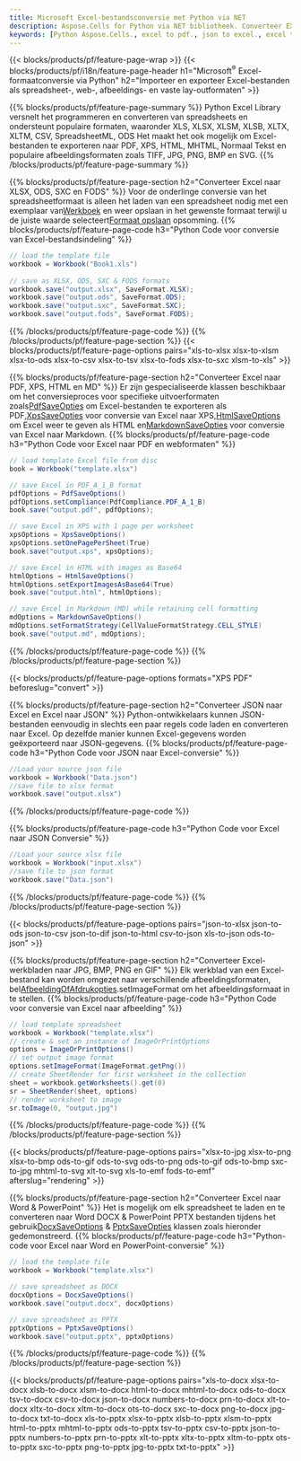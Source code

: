 ```yaml
---
title: Microsoft Excel-bestandsconversie met Python via NET
description: Aspose.Cells for Python via NET bibliotheek. Converteer EXCEL, JSON, PDF, XML, HTML, TXT, TSV, CSV, SQL en meer formaten met slechts enkele regels Python-code.
keywords: [Python Aspose.Cells., excel to pdf., json to excel., excel to json., csv to json., json to html., xml to excel and Convert files between various formats in Python]
---
```

{{< blocks/products/pf/feature-page-wrap >}}
{{< blocks/products/pf/i18n/feature-page-header h1="Microsoft<sup>&reg;</sup> Excel-formaatconversie via Python" h2="Importeer en exporteer Excel-bestanden als spreadsheet-, web-, afbeeldings- en vaste lay-outformaten" >}}

{{% blocks/products/pf/feature-page-summary %}}
Python Excel Library versnelt het programmeren en converteren van spreadsheets en ondersteunt populaire formaten, waaronder XLS, XLSX, XLSM, XLSB, XLTX, XLTM, CSV, SpreadsheetML, ODS Het maakt het ook mogelijk om Excel-bestanden te exporteren naar PDF, XPS, HTML, MHTML, Normaal Tekst en populaire afbeeldingsformaten zoals TIFF, JPG, PNG, BMP en SVG.
{{% /blocks/products/pf/feature-page-summary %}}

{{% blocks/products/pf/feature-page-section h2="Converteer Excel naar XLSX, ODS, SXC en FODS" %}}
 Voor de onderlinge conversie van het spreadsheetformaat is alleen het laden van een spreadsheet nodig met een exemplaar van[Werkboek](https://reference.aspose.com/cells/python-net/aspose.cells/workbook/) en weer opslaan in het gewenste formaat terwijl u de juiste waarde selecteert[Formaat opslaan](https://reference.aspose.com/cells/python-net/aspose.cells/saveformat/) opsomming.
{{% blocks/products/pf/feature-page-code h3="Python Code voor conversie van Excel-bestandsindeling" %}}

```cs
// load the template file
workbook = Workbook("Book1.xls")
  
// save as XLSX, ODS, SXC & FODS formats
workbook.save("output.xlsx", SaveFormat.XLSX);
workbook.save("output.ods", SaveFormat.ODS);
workbook.save("output.sxc", SaveFormat.SXC);
workbook.save("output.fods", SaveFormat.FODS);
```
{{% /blocks/products/pf/feature-page-code %}}
{{% /blocks/products/pf/feature-page-section %}}
{{< blocks/products/pf/feature-page-options pairs="xls-to-xlsx xlsx-to-xlsm xlsx-to-ods xlsx-to-csv xlsx-to-tsv xlsx-to-fods xlsx-to-sxc xlsm-to-xls" >}}


{{% blocks/products/pf/feature-page-section h2="Converteer Excel naar PDF, XPS, HTML en MD" %}}
 Er zijn gespecialiseerde klassen beschikbaar om het conversieproces voor specifieke uitvoerformaten zoals[PdfSaveOpties](https://reference.aspose.com/cells/python-net/aspose.cells/pdfsaveoptions/) om Excel-bestanden te exporteren als PDF,[XpsSaveOpties](https://reference.aspose.com/cells/python-net/aspose.cells/xpssaveoptions/) voor conversie van Excel naar XPS,[HtmlSaveOptions](https://reference.aspose.com/cells/python-net/aspose.cells/htmlsaveoptions/) om Excel weer te geven als HTML en[MarkdownSaveOpties](https://reference.aspose.com/cells/python-net/aspose.cells/markdownsaveoptions/) voor conversie van Excel naar Markdown.
{{% blocks/products/pf/feature-page-code h3="Python Code voor Excel naar PDF en webformaten" %}}

```cs
// load template Excel file from disc
book = Workbook("template.xlsx")

// save Excel in PDF_A_1_B format
pdfOptions = PdfSaveOptions()
pdfOptions.setCompliance(PdfCompliance.PDF_A_1_B)
book.save("output.pdf", pdfOptions);

// save Excel in XPS with 1 page per worksheet
xpsOptions = XpsSaveOptions()
xpsOptions.setOnePagePerSheet(True)
book.save("output.xps", xpsOptions);

// save Excel in HTML with images as Base64
htmlOptions = HtmlSaveOptions()
htmlOptions.setExportImagesAsBase64(True)
book.save("output.html", htmlOptions);

// save Excel in Markdown (MD) while retaining cell formatting
mdOptions = MarkdownSaveOptions()
mdOptions.setFormatStrategy(CellValueFormatStrategy.CELL_STYLE)
book.save("output.md", mdOptions);
```
{{% /blocks/products/pf/feature-page-code %}}
{{% /blocks/products/pf/feature-page-section %}}

{{< blocks/products/pf/feature-page-options formats="XPS PDF" beforeslug="convert" >}}

{{% blocks/products/pf/feature-page-section h2="Converteer JSON naar Excel en Excel naar JSON" %}}
Python-ontwikkelaars kunnen JSON-bestanden eenvoudig in slechts een paar regels code laden en converteren naar Excel. Op dezelfde manier kunnen Excel-gegevens worden geëxporteerd naar JSON-gegevens.
{{% blocks/products/pf/feature-page-code h3="Python Code voor JSON naar Excel-conversie" %}}
```cs
//Load your source json file
workbook = Workbook("Data.json")
//save file to xlsx format
workbook.save("output.xlsx")
```
{{% /blocks/products/pf/feature-page-code %}}

{{% blocks/products/pf/feature-page-code h3="Python Code voor Excel naar JSON Conversie" %}}
```cs
//Load your source xlsx file
workbook = Workbook("input.xlsx")
//save file to json format
workbook.save("Data.json")
```
{{% /blocks/products/pf/feature-page-code %}}
{{% /blocks/products/pf/feature-page-section %}}

{{< blocks/products/pf/feature-page-options pairs="json-to-xlsx json-to-ods json-to-csv json-to-dif json-to-html csv-to-json xls-to-json ods-to-json" >}}

{{% blocks/products/pf/feature-page-section h2="Converteer Excel-werkbladen naar JPG, BMP, PNG en GIF" %}}
 Elk werkblad van een Excel-bestand kan worden omgezet naar verschillende afbeeldingsformaten, bel[AfbeeldingOfAfdrukopties](https://reference.aspose.com/cells/python-net/aspose.cells.rendering/imageorprintoptions/).setImageFormat om het afbeeldingsformaat in te stellen.
{{% blocks/products/pf/feature-page-code h3="Python Code voor conversie van Excel naar afbeelding" %}}
```cs
// load template spreadsheet
workbook = Workbook("template.xlsx")
// create & set an instance of ImageOrPrintOptions
options = ImageOrPrintOptions()
// set output image format
options.setImageFormat(ImageFormat.getPng())
// create SheetRender for first worksheet in the collection
sheet = workbook.getWorksheets().get(0)
sr = SheetRender(sheet, options)
// render worksheet to image
sr.toImage(0, "output.jpg")
```
{{% /blocks/products/pf/feature-page-code %}}
{{% /blocks/products/pf/feature-page-section %}}

{{< blocks/products/pf/feature-page-options pairs="xlsx-to-jpg xlsx-to-png xlsx-to-bmp ods-to-gif ods-to-svg ods-to-png ods-to-gif ods-to-bmp sxc-to-jpg mhtml-to-svg xlt-to-svg xls-to-emf fods-to-emf" afterslug="rendering" >}}

{{% blocks/products/pf/feature-page-section h2="Converteer Excel naar Word & PowerPoint" %}}
Het is mogelijk om elk spreadsheet te laden en te converteren naar Word DOCX & PowerPoint PPTX bestanden tijdens het gebruik[DocxSaveOptions](https://reference.aspose.com/cells/python-net/aspose.cells/docxsaveoptions/) & [PptxSaveOpties](https://reference.aspose.com/cells/python-net/aspose.cells/pptxsaveoptions/) klassen zoals hieronder gedemonstreerd.
{{% blocks/products/pf/feature-page-code h3="Python-code voor Excel naar Word en PowerPoint-conversie" %}}
```cs
// load the template file
workbook = Workbook("template.xlsx")

// save spreadsheet as DOCX
docxOptions = DocxSaveOptions()
workbook.save("output.docx", docxOptions)

// save spreadsheet as PPTX
pptxOptions = PptxSaveOptions()
workbook.save("output.pptx", pptxOptions)
```
{{% /blocks/products/pf/feature-page-code %}}
{{% /blocks/products/pf/feature-page-section %}}

{{< blocks/products/pf/feature-page-options pairs="xls-to-docx xlsx-to-docx xlsb-to-docx xlsm-to-docx html-to-docx mhtml-to-docx ods-to-docx tsv-to-docx csv-to-docx json-to-docx numbers-to-docx prn-to-docx xlt-to-docx xltx-to-docx xltm-to-docx ots-to-docx sxc-to-docx png-to-docx jpg-to-docx txt-to-docx xls-to-pptx xlsx-to-pptx xlsb-to-pptx xlsm-to-pptx html-to-pptx mhtml-to-pptx ods-to-pptx tsv-to-pptx csv-to-pptx json-to-pptx numbers-to-pptx prn-to-pptx xlt-to-pptx xltx-to-pptx xltm-to-pptx ots-to-pptx sxc-to-pptx png-to-pptx jpg-to-pptx txt-to-pptx" >}}
